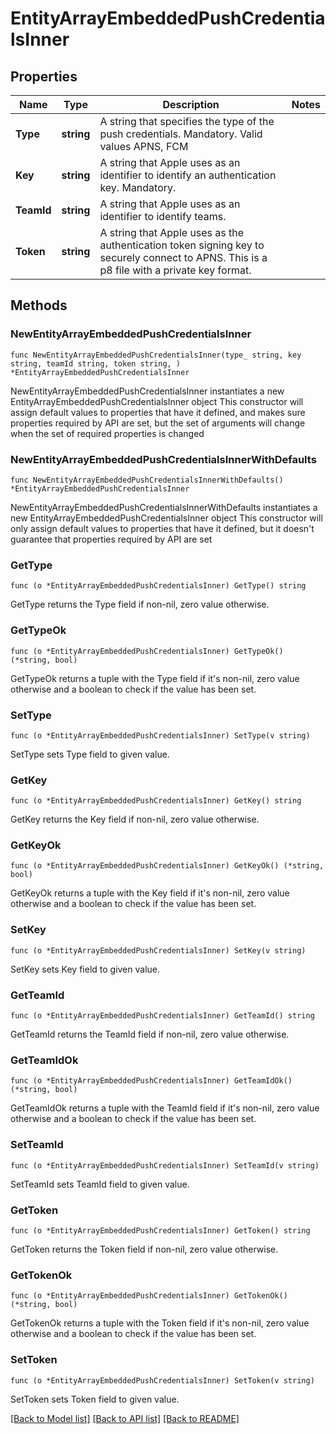 # EntityArrayEmbeddedPushCredentialsInner

## Properties

Name | Type | Description | Notes
------------ | ------------- | ------------- | -------------
**Type** | **string** | A string that specifies the type of the push credentials. Mandatory. Valid values APNS, FCM | 
**Key** | **string** | A string that Apple uses as an identifier to identify an authentication key.  Mandatory. | 
**TeamId** | **string** | A string that Apple uses as an identifier to identify teams. | 
**Token** | **string** | A string that Apple uses as the authentication token signing key to securely connect to APNS. This is a p8 file with a private key format. | 

## Methods

### NewEntityArrayEmbeddedPushCredentialsInner

`func NewEntityArrayEmbeddedPushCredentialsInner(type_ string, key string, teamId string, token string, ) *EntityArrayEmbeddedPushCredentialsInner`

NewEntityArrayEmbeddedPushCredentialsInner instantiates a new EntityArrayEmbeddedPushCredentialsInner object
This constructor will assign default values to properties that have it defined,
and makes sure properties required by API are set, but the set of arguments
will change when the set of required properties is changed

### NewEntityArrayEmbeddedPushCredentialsInnerWithDefaults

`func NewEntityArrayEmbeddedPushCredentialsInnerWithDefaults() *EntityArrayEmbeddedPushCredentialsInner`

NewEntityArrayEmbeddedPushCredentialsInnerWithDefaults instantiates a new EntityArrayEmbeddedPushCredentialsInner object
This constructor will only assign default values to properties that have it defined,
but it doesn't guarantee that properties required by API are set

### GetType

`func (o *EntityArrayEmbeddedPushCredentialsInner) GetType() string`

GetType returns the Type field if non-nil, zero value otherwise.

### GetTypeOk

`func (o *EntityArrayEmbeddedPushCredentialsInner) GetTypeOk() (*string, bool)`

GetTypeOk returns a tuple with the Type field if it's non-nil, zero value otherwise
and a boolean to check if the value has been set.

### SetType

`func (o *EntityArrayEmbeddedPushCredentialsInner) SetType(v string)`

SetType sets Type field to given value.


### GetKey

`func (o *EntityArrayEmbeddedPushCredentialsInner) GetKey() string`

GetKey returns the Key field if non-nil, zero value otherwise.

### GetKeyOk

`func (o *EntityArrayEmbeddedPushCredentialsInner) GetKeyOk() (*string, bool)`

GetKeyOk returns a tuple with the Key field if it's non-nil, zero value otherwise
and a boolean to check if the value has been set.

### SetKey

`func (o *EntityArrayEmbeddedPushCredentialsInner) SetKey(v string)`

SetKey sets Key field to given value.


### GetTeamId

`func (o *EntityArrayEmbeddedPushCredentialsInner) GetTeamId() string`

GetTeamId returns the TeamId field if non-nil, zero value otherwise.

### GetTeamIdOk

`func (o *EntityArrayEmbeddedPushCredentialsInner) GetTeamIdOk() (*string, bool)`

GetTeamIdOk returns a tuple with the TeamId field if it's non-nil, zero value otherwise
and a boolean to check if the value has been set.

### SetTeamId

`func (o *EntityArrayEmbeddedPushCredentialsInner) SetTeamId(v string)`

SetTeamId sets TeamId field to given value.


### GetToken

`func (o *EntityArrayEmbeddedPushCredentialsInner) GetToken() string`

GetToken returns the Token field if non-nil, zero value otherwise.

### GetTokenOk

`func (o *EntityArrayEmbeddedPushCredentialsInner) GetTokenOk() (*string, bool)`

GetTokenOk returns a tuple with the Token field if it's non-nil, zero value otherwise
and a boolean to check if the value has been set.

### SetToken

`func (o *EntityArrayEmbeddedPushCredentialsInner) SetToken(v string)`

SetToken sets Token field to given value.



[[Back to Model list]](../README.md#documentation-for-models) [[Back to API list]](../README.md#documentation-for-api-endpoints) [[Back to README]](../README.md)


